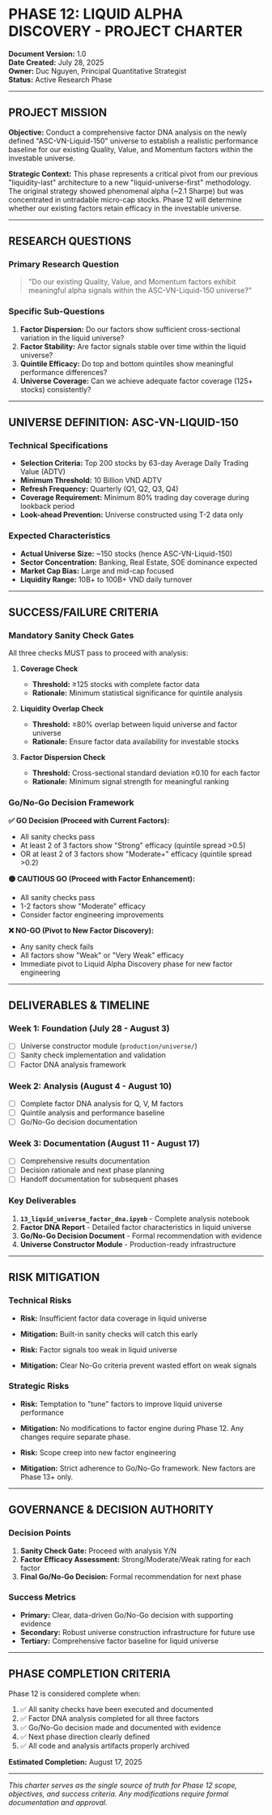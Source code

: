 # PHASE 12: LIQUID ALPHA DISCOVERY - PROJECT CHARTER

**Document Version:** 1.0  
**Date Created:** July 28, 2025  
**Owner:** Duc Nguyen, Principal Quantitative Strategist  
**Status:** Active Research Phase  

---

## **PROJECT MISSION**

**Objective:** Conduct a comprehensive factor DNA analysis on the newly defined "ASC-VN-Liquid-150" universe to establish a realistic performance baseline for our existing Quality, Value, and Momentum factors within the investable universe.

**Strategic Context:** This phase represents a critical pivot from our previous "liquidity-last" architecture to a new "liquid-universe-first" methodology. The original strategy showed phenomenal alpha (~2.1 Sharpe) but was concentrated in untradable micro-cap stocks. Phase 12 will determine whether our existing factors retain efficacy in the investable universe.

---

## **RESEARCH QUESTIONS**

### **Primary Research Question**
> "Do our existing Quality, Value, and Momentum factors exhibit meaningful alpha signals within the ASC-VN-Liquid-150 universe?"

### **Specific Sub-Questions**
1. **Factor Dispersion:** Do our factors show sufficient cross-sectional variation in the liquid universe?
2. **Factor Stability:** Are factor signals stable over time within the liquid universe?
3. **Quintile Efficacy:** Do top and bottom quintiles show meaningful performance differences?
4. **Universe Coverage:** Can we achieve adequate factor coverage (125+ stocks) consistently?

---

## **UNIVERSE DEFINITION: ASC-VN-LIQUID-150**

### **Technical Specifications**
- **Selection Criteria:** Top 200 stocks by 63-day Average Daily Trading Value (ADTV)
- **Minimum Threshold:** 10 Billion VND ADTV
- **Refresh Frequency:** Quarterly (Q1, Q2, Q3, Q4)
- **Coverage Requirement:** Minimum 80% trading day coverage during lookback period
- **Look-ahead Prevention:** Universe constructed using T-2 data only

### **Expected Characteristics**
- **Actual Universe Size:** ~150 stocks (hence ASC-VN-Liquid-150)
- **Sector Concentration:** Banking, Real Estate, SOE dominance expected
- **Market Cap Bias:** Large and mid-cap focused
- **Liquidity Range:** 10B+ to 100B+ VND daily turnover

---

## **SUCCESS/FAILURE CRITERIA**

### **Mandatory Sanity Check Gates**
All three checks MUST pass to proceed with analysis:

1. **Coverage Check**
   - **Threshold:** ≥125 stocks with complete factor data
   - **Rationale:** Minimum statistical significance for quintile analysis

2. **Liquidity Overlap Check** 
   - **Threshold:** ≥80% overlap between liquid universe and factor universe
   - **Rationale:** Ensure factor data availability for investable stocks

3. **Factor Dispersion Check**
   - **Threshold:** Cross-sectional standard deviation ≥0.10 for each factor
   - **Rationale:** Minimum signal strength for meaningful ranking

### **Go/No-Go Decision Framework**

**✅ GO Decision (Proceed with Current Factors):**
- All sanity checks pass
- At least 2 of 3 factors show "Strong" efficacy (quintile spread >0.5)
- OR at least 2 of 3 factors show "Moderate+" efficacy (quintile spread >0.2)

**🟡 CAUTIOUS GO (Proceed with Factor Enhancement):**
- All sanity checks pass
- 1-2 factors show "Moderate" efficacy
- Consider factor engineering improvements

**❌ NO-GO (Pivot to New Factor Discovery):**
- Any sanity check fails
- All factors show "Weak" or "Very Weak" efficacy
- Immediate pivot to Liquid Alpha Discovery phase for new factor engineering

---

## **DELIVERABLES & TIMELINE**

### **Week 1: Foundation (July 28 - August 3)**
- [ ] Universe constructor module (`production/universe/`)
- [ ] Sanity check implementation and validation
- [ ] Factor DNA analysis framework

### **Week 2: Analysis (August 4 - August 10)**
- [ ] Complete factor DNA analysis for Q, V, M factors
- [ ] Quintile analysis and performance baseline
- [ ] Go/No-Go decision documentation

### **Week 3: Documentation (August 11 - August 17)**
- [ ] Comprehensive results documentation
- [ ] Decision rationale and next phase planning
- [ ] Handoff documentation for subsequent phases

### **Key Deliverables**
1. **`13_liquid_universe_factor_dna.ipynb`** - Complete analysis notebook
2. **Factor DNA Report** - Detailed factor characteristics in liquid universe
3. **Go/No-Go Decision Document** - Formal recommendation with evidence
4. **Universe Constructor Module** - Production-ready infrastructure

---

## **RISK MITIGATION**

### **Technical Risks**
- **Risk:** Insufficient factor data coverage in liquid universe
- **Mitigation:** Built-in sanity checks will catch this early

- **Risk:** Factor signals too weak in liquid universe  
- **Mitigation:** Clear No-Go criteria prevent wasted effort on weak signals

### **Strategic Risks**
- **Risk:** Temptation to "tune" factors to improve liquid universe performance
- **Mitigation:** No modifications to factor engine during Phase 12. Any changes require separate phase.

- **Risk:** Scope creep into new factor engineering
- **Mitigation:** Strict adherence to Go/No-Go framework. New factors are Phase 13+ only.

---

## **GOVERNANCE & DECISION AUTHORITY**

### **Decision Points**
1. **Sanity Check Gate:** Proceed with analysis Y/N
2. **Factor Efficacy Assessment:** Strong/Moderate/Weak rating for each factor
3. **Final Go/No-Go Decision:** Formal recommendation for next phase

### **Success Metrics**
- **Primary:** Clear, data-driven Go/No-Go decision with supporting evidence
- **Secondary:** Robust universe construction infrastructure for future use
- **Tertiary:** Comprehensive factor baseline for liquid universe

---

## **PHASE COMPLETION CRITERIA**

Phase 12 is considered complete when:
1. ✅ All sanity checks have been executed and documented
2. ✅ Factor DNA analysis completed for all three factors
3. ✅ Go/No-Go decision made and documented with evidence
4. ✅ Next phase direction clearly defined
5. ✅ All code and analysis artifacts properly archived

**Estimated Completion:** August 17, 2025

---

*This charter serves as the single source of truth for Phase 12 scope, objectives, and success criteria. Any modifications require formal documentation and approval.*